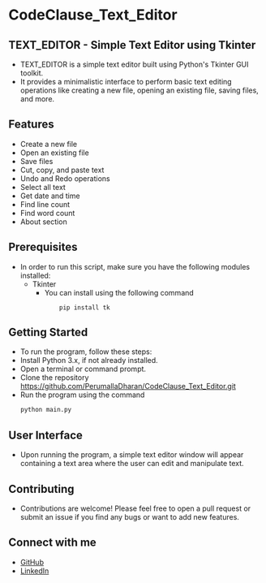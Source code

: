 # CodeClause_Text_Editor

## TEXT_EDITOR - Simple Text Editor using Tkinter

- TEXT_EDITOR is a simple text editor built using Python's Tkinter GUI toolkit. 
- It provides a minimalistic interface to perform basic text editing operations like creating a new file, opening an existing file, saving files, and more.


## Features
- Create a new file
- Open an existing file
- Save files
- Cut, copy, and paste text
- Undo and Redo operations
- Select all text
- Get date and time
- Find line count
- Find word count
- About section

## Prerequisites
- In order to run this script, make sure you have the following modules installed:
  - Tkinter
    - You can install using the following command 
        ```
            pip install tk
        ```

        
## Getting Started
- To run the program, follow these steps:
- Install Python 3.x, if not already installed.
- Open a terminal or command prompt.
- Clone the repository  https://github.com/PerumallaDharan/CodeClause_Text_Editor.git
- Run the program using the command 
  ```bash
  python main.py
  ```


## User Interface
- Upon running the program, a simple text editor window will appear containing a text area where the user can edit and manipulate text.


## Contributing

- Contributions are welcome! Please feel free to open a pull request or submit an issue if you find any bugs or want to add new features.

## Connect with me
- [GitHub](https://github.com/PerumallaDharan)
- [LinkedIn](https://www.linkedin.com/in/perumalla-dharan-481167208/)
